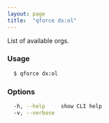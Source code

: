 ```yaml
---
layout: page
title:  "qforce dx:ol"
---
```


List of available orgs.

### Usage

```bash
  $ qforce dx:ol
```

### Options

```bash
  -h, --help     show CLI help
  -v, --verbose
```
